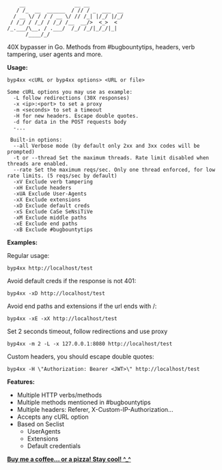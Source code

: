 
```
    __                __ __           
   / /_  __  ______  / // / _  ___  __
  / __ \/ / / / __ \/ // /_| |/_/ |/_/
 / /_/ / /_/ / /_/ /__  __/>  <_>  <  
/_.___/\__, / .___/  /_/ /_/|_/_/|_|  
      /____/_/                        
```
40X bypasser in Go. Methods from #bugbountytips, headers, verb tampering, user agents and more.

**Usage:** 
```
byp4xx <cURL or byp4xx options> <URL or file>

Some cURL options you may use as example:
  -L follow redirections (30X responses)
  -x <ip>:<port> to set a proxy
  -m <seconds> to set a timeout
  -H for new headers. Escape double quotes.
  -d for data in the POST requests body
  -...
  
 Built-in options:
  --all Verbose mode (by default only 2xx and 3xx codes will be prompted)
  -t or --thread Set the maximum threads. Rate limit disabled when threads are enabled.
  --rate Set the maximum reqs/sec. Only one thread enforced, for low rate limits. (5 reqs/sec by default)
  -xV Exclude verb tampering
  -xH Exclude headers
  -xUA Exclude User-Agents
  -xX Exclude extensions
  -xD Exclude default creds
  -xS Exclude CaSe SeNsiTiVe
  -xM Exclude middle paths
  -xE Exclude end paths
  -xB Exclude #bugbountytips
```
**Examples:**

Regular usage:
```
byp4xx http://localhost/test
```

Avoid default creds if the response is not 401:
```
byp4xx -xD http://localhost/test
```

Avoid end paths and extensions if the url ends with /:
```
byp4xx -xE -xX http://localhost/test
```

Set 2 seconds timeout, follow redirections and use proxy
```
byp4xx -m 2 -L -x 127.0.0.1:8080 http://localhost/test
```

Custom headers, you should escape double quotes:
```
byp4xx -H \"Authorization: Bearer <JWT>\" http://localhost/test
```

**Features:**
- Multiple HTTP verbs/methods
- Multiple methods mentioned in #bugbountytips
- Multiple headers: Referer, X-Custom-IP-Authorization...
- Accepts any cURL option
- Based on Seclist
    -  UserAgents
    -  Extensions
    -  Default credentials

**[Buy me a coffee... or a pizza! Stay cool! ^_^](https://buymeacoffee.com/lobuhi)**
